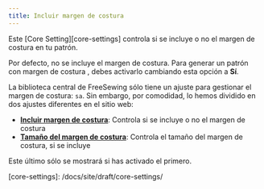 ```yaml
---
title: Incluir margen de costura
---
```


Este [Core Setting][core-settings] controla si se incluye o no el margen de costura en tu patrón.

Por defecto, no se incluye el margen de costura. Para generar un patrón con margen de costura , debes activarlo cambiando esta opción a **Sí**.

<Note>

La biblioteca central de FreeSewing sólo tiene un ajuste para gestionar el margen de costura: `sa`.
Sin embargo, por comodidad, lo hemos dividido en dos ajustes diferentes en el sitio web:

- **[Incluir margen de costura](/docs/site/draft/core-settings/sabool)**: Controla si se incluye o no el margen de costura
- **[Tamaño del margen de costura](/docs/site/draft/core-settings/samm)**: Controla el tamaño del margen de costura, si se incluye

Este último sólo se mostrará si has activado el primero.

</Note>
[core-settings]: /docs/site/draft/core-settings/
